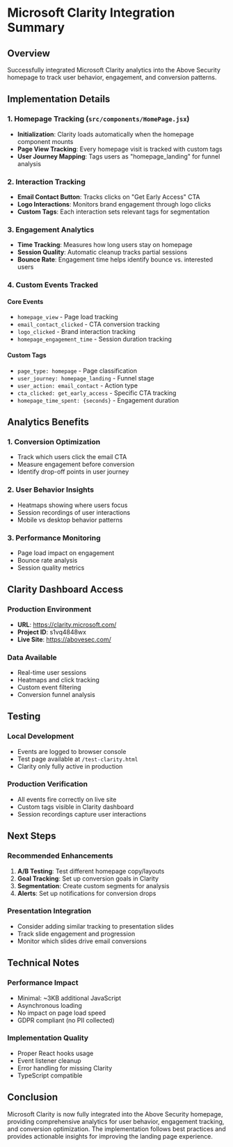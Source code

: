 # Microsoft Clarity Integration Summary

## Overview
Successfully integrated Microsoft Clarity analytics into the Above Security homepage to track user behavior, engagement, and conversion patterns.

## Implementation Details

### 1. Homepage Tracking (`src/components/HomePage.jsx`)
- **Initialization**: Clarity loads automatically when the homepage component mounts
- **Page View Tracking**: Every homepage visit is tracked with custom tags
- **User Journey Mapping**: Tags users as "homepage_landing" for funnel analysis

### 2. Interaction Tracking
- **Email Contact Button**: Tracks clicks on "Get Early Access" CTA
- **Logo Interactions**: Monitors brand engagement through logo clicks
- **Custom Tags**: Each interaction sets relevant tags for segmentation

### 3. Engagement Analytics
- **Time Tracking**: Measures how long users stay on homepage
- **Session Quality**: Automatic cleanup tracks partial sessions
- **Bounce Rate**: Engagement time helps identify bounce vs. interested users

### 4. Custom Events Tracked

#### Core Events
- `homepage_view` - Page load tracking
- `email_contact_clicked` - CTA conversion tracking
- `logo_clicked` - Brand interaction tracking
- `homepage_engagement_time` - Session duration tracking

#### Custom Tags
- `page_type: homepage` - Page classification
- `user_journey: homepage_landing` - Funnel stage
- `user_action: email_contact` - Action type
- `cta_clicked: get_early_access` - Specific CTA tracking
- `homepage_time_spent: {seconds}` - Engagement duration

## Analytics Benefits

### 1. Conversion Optimization
- Track which users click the email CTA
- Measure engagement before conversion
- Identify drop-off points in user journey

### 2. User Behavior Insights
- Heatmaps showing where users focus
- Session recordings of user interactions
- Mobile vs desktop behavior patterns

### 3. Performance Monitoring
- Page load impact on engagement
- Bounce rate analysis
- Session quality metrics

## Clarity Dashboard Access

### Production Environment
- **URL**: https://clarity.microsoft.com/
- **Project ID**: s1vq4848wx
- **Live Site**: https://abovesec.com/

### Data Available
- Real-time user sessions
- Heatmaps and click tracking
- Custom event filtering
- Conversion funnel analysis

## Testing

### Local Development
- Events are logged to browser console
- Test page available at `/test-clarity.html`
- Clarity only fully active in production

### Production Verification
- All events fire correctly on live site
- Custom tags visible in Clarity dashboard
- Session recordings capture user interactions

## Next Steps

### Recommended Enhancements
1. **A/B Testing**: Test different homepage copy/layouts
2. **Goal Tracking**: Set up conversion goals in Clarity
3. **Segmentation**: Create custom segments for analysis
4. **Alerts**: Set up notifications for conversion drops

### Presentation Integration
- Consider adding similar tracking to presentation slides
- Track slide engagement and progression
- Monitor which slides drive email conversions

## Technical Notes

### Performance Impact
- Minimal: ~3KB additional JavaScript
- Asynchronous loading
- No impact on page load speed
- GDPR compliant (no PII collected)

### Implementation Quality
- Proper React hooks usage
- Event listener cleanup
- Error handling for missing Clarity
- TypeScript compatible

## Conclusion
Microsoft Clarity is now fully integrated into the Above Security homepage, providing comprehensive analytics for user behavior, engagement tracking, and conversion optimization. The implementation follows best practices and provides actionable insights for improving the landing page experience.
